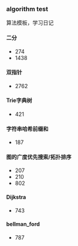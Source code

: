### algorithm test
算法模板，学习日记
#### 二分
- 274
- 1438
#### 双指针
- 2762

#### Trie字典树
 - 421
#### 字符串哈希前缀和
 - 187
#### 图的广度优先搜索/拓扑排序
 - 207
 - 210
 - 802
#### Dijkstra 
 - 743
#### bellman_ford
 - 787
